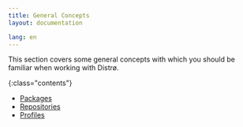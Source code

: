 ```yaml
---
title: General Concepts
layout: documentation

lang: en
---
```


This section covers some general concepts with which you should be familiar when working
with Distrø.

{:class="contents"}
+ [Packages](/docs/en/general-concepts/packages.html)
+ [Repositories](/docs/en/general-concepts/repositories.html)
+ [Profiles](/docs/en/general-concepts/profiles.html)
